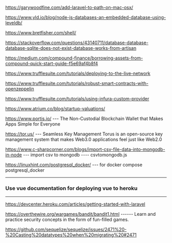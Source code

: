 https://garywoodfine.com/add-laravel-to-path-on-mac-osx/

https://www.yld.io/blog/node-js-databases-an-embedded-database-using-leveldb/

https://www.bretfisher.com/shell/

https://stackoverflow.com/questions/43140711/database-database-database-sqlite-does-not-exist-database-works-from-artisan

https://medium.com/compound-finance/borrowing-assets-from-compound-quick-start-guide-f5e69af4b8f4

https://www.trufflesuite.com/tutorials/deploying-to-the-live-network

https://www.trufflesuite.com/tutorials/robust-smart-contracts-with-openzeppelin

https://www.trufflesuite.com/tutorials/using-infura-custom-provider

https://www.atrium.co/blog/startup-valuations/

https://www.portis.io/ --- The Non-Custodial Blockchain Wallet that Makes Apps Simple for Everyone

https://tor.us/ --- Seamless Key Management
Torus is an open-source key management system that makes Web3.0 applications feel just like Web2.0

https://www.c-sharpcorner.com/blogs/import-csv-file-data-into-mongodb-in-node --- import csv to mongodb ---- csvtomongodb.js

https://linuxhint.com/postgresql_docker/ --- for docker compose postgresql_docker

---

### Use vue documentation for deploying vue to heroku

---

https://devcenter.heroku.com/articles/getting-started-with-laravel

https://overthewire.org/wargames/bandit/bandit1.html ------ Learn and practice security concepts in the form of fun-filled games.

https://github.com/sequelize/sequelize/issues/2471%20-%20Casting%20datatypes%20when%20migrating%20#2471
